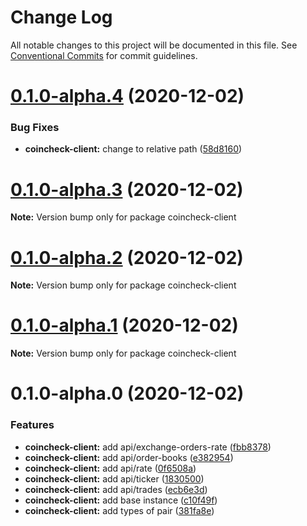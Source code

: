 # Change Log

All notable changes to this project will be documented in this file.
See [Conventional Commits](https://conventionalcommits.org) for commit guidelines.

# [0.1.0-alpha.4](https://github.com/TomokiMiyauci/coincheck-client/compare/v0.1.0-alpha.3...v0.1.0-alpha.4) (2020-12-02)


### Bug Fixes

* **coincheck-client:** change to relative path ([58d8160](https://github.com/TomokiMiyauci/coincheck-client/commit/58d81600747b664a83fd524c5aa2a46d04f4e874))





# [0.1.0-alpha.3](https://github.com/TomokiMiyauci/coincheck-client/compare/v0.1.0-alpha.2...v0.1.0-alpha.3) (2020-12-02)

**Note:** Version bump only for package coincheck-client





# [0.1.0-alpha.2](https://github.com/TomokiMiyauci/coincheck-client/compare/v0.1.0-alpha.1...v0.1.0-alpha.2) (2020-12-02)

**Note:** Version bump only for package coincheck-client





# [0.1.0-alpha.1](https://github.com/TomokiMiyauci/coincheck-client/compare/v0.1.0-alpha.0...v0.1.0-alpha.1) (2020-12-02)

**Note:** Version bump only for package coincheck-client





# 0.1.0-alpha.0 (2020-12-02)


### Features

* **coincheck-client:** add api/exchange-orders-rate ([fbb8378](https://github.com/TomokiMiyauci/coincheck-client/commit/fbb8378c1d341f95beafef820edde90709058471))
* **coincheck-client:** add api/order-books ([e382954](https://github.com/TomokiMiyauci/coincheck-client/commit/e382954eddbb66a97fc6601ec14f28e7f2f285f1))
* **coincheck-client:** add api/rate ([0f6508a](https://github.com/TomokiMiyauci/coincheck-client/commit/0f6508ac683ff82c6208bedd0d7b2a117078609a))
* **coincheck-client:** add api/ticker ([1830500](https://github.com/TomokiMiyauci/coincheck-client/commit/183050053efd6336e259866680b230b3d308e100))
* **coincheck-client:** add api/trades ([ecb6e3d](https://github.com/TomokiMiyauci/coincheck-client/commit/ecb6e3d0e695cd35e46f26c64e77284d4e822aa4))
* **coincheck-client:** add base instance ([c10f49f](https://github.com/TomokiMiyauci/coincheck-client/commit/c10f49ffc73d94771863f0910adfb3e6d462e408))
* **coincheck-client:** add types of pair ([381fa8e](https://github.com/TomokiMiyauci/coincheck-client/commit/381fa8e6ce00f29f3bd1ef5280cc037d8d8f958a))
